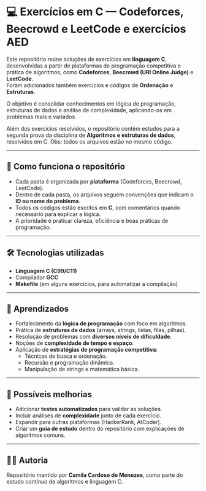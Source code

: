 # 💻 Exercícios em C — Codeforces, Beecrowd e LeetCode e exercícios AED

Este repositório reúne soluções de exercícios em **linguagem C**, desenvolvidas a partir de plataformas de programação competitiva e prática de algoritmos, como **Codeforces**, **Beecrowd (URI Online Judge)** e **LeetCode**.  
Foram adicionados também exercícios e códigos de **Ordenação** e **Estruturas**.

O objetivo é consolidar conhecimentos em lógica de programação, estruturas de dados e análise de complexidade, aplicando-os em problemas reais e variados. 

Além dos exercícios resolvidos, o repositório contém estudos para a segunda prova da disciplina de 
**Algoritmos e estruturas de dados**, resolvidos em C. 
Obs: todos os arquivos estão no mesmo código. 

---

## 📌 Como funciona o repositório

- Cada pasta é organizada por **plataforma** (Codeforces, Beecrowd, LeetCode).  
- Dentro de cada pasta, os arquivos seguem convenções que indicam o **ID ou nome do problema**.  
- Todos os códigos estão escritos em **C**, com comentários quando necessário para explicar a lógica.  
- A prioridade é praticar clareza, eficiência e boas práticas de programação.  


---

## 🛠️ Tecnologias utilizadas

- **Linguagem C (C99/C11)**  
- Compilador **GCC**  
- **Makefile** (em alguns exercícios, para automatizar a compilação)  

---

## 🎯 Aprendizados

- Fortalecimento da **lógica de programação** com foco em algoritmos.  
- Prática de **estruturas de dados** (arrays, strings, listas, filas, pilhas).  
- Resolução de problemas com **diversos níveis de dificuldade**.  
- Noções de **complexidade de tempo e espaço**.  
- Aplicação de **estratégias de programação competitiva**:  
  - Técnicas de busca e ordenação.  
  - Recursão e programação dinâmica.  
  - Manipulação de strings e matemática básica.  

---

## 🔮 Possíveis melhorias

- Adicionar **testes automatizados** para validar as soluções.  
- Incluir análises de **complexidade** junto de cada exercício.  
- Expandir para outras plataformas (HackerRank, AtCoder).  
- Criar um **guia de estudo** dentro do repositório com explicações de algoritmos comuns.  

---

## 👩‍💻 Autoria

Repositório mantido por **Camila Cardoso de Menezes**, como parte do estudo contínuo de algoritmos e linguagem C.
